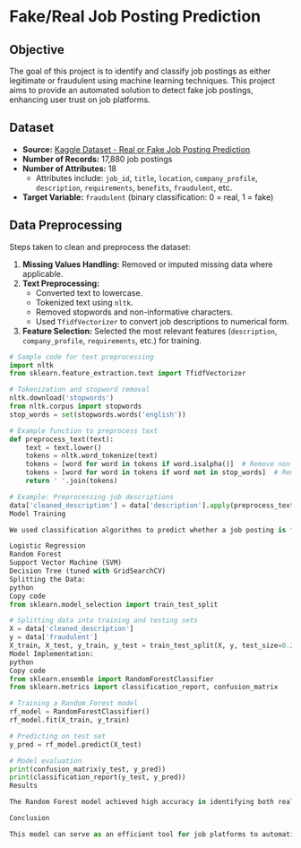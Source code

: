 # Fake/Real Job Posting Prediction

## Objective
The goal of this project is to identify and classify job postings as either legitimate or fraudulent using machine learning techniques. This project aims to provide an automated solution to detect fake job postings, enhancing user trust on job platforms.

## Dataset
- **Source:** [Kaggle Dataset - Real or Fake Job Posting Prediction](https://www.kaggle.com/datasets/shivamb/real-or-fake-fake-jobposting-prediction/data)
- **Number of Records:** 17,880 job postings
- **Number of Attributes:** 18
  - Attributes include: `job_id`, `title`, `location`, `company_profile`, `description`, `requirements`, `benefits`, `fraudulent`, etc.
- **Target Variable:** `fraudulent` (binary classification: 0 = real, 1 = fake)

## Data Preprocessing
Steps taken to clean and preprocess the dataset:
1. **Missing Values Handling:** Removed or imputed missing data where applicable.
2. **Text Preprocessing:**
   - Converted text to lowercase.
   - Tokenized text using `nltk`.
   - Removed stopwords and non-informative characters.
   - Used `TfidfVectorizer` to convert job descriptions to numerical form.
3. **Feature Selection:** Selected the most relevant features (`description`, `company_profile`, `requirements`, etc.) for training.

```python
# Sample code for text preprocessing
import nltk
from sklearn.feature_extraction.text import TfidfVectorizer

# Tokenization and stopword removal
nltk.download('stopwords')
from nltk.corpus import stopwords
stop_words = set(stopwords.words('english'))

# Example function to preprocess text
def preprocess_text(text):
    text = text.lower()
    tokens = nltk.word_tokenize(text)
    tokens = [word for word in tokens if word.isalpha()]  # Remove non-alphabetical tokens
    tokens = [word for word in tokens if word not in stop_words]  # Remove stopwords
    return ' '.join(tokens)

# Example: Preprocessing job descriptions
data['cleaned_description'] = data['description'].apply(preprocess_text)
Model Training

We used classification algorithms to predict whether a job posting is fake or real. The key models we applied include:

Logistic Regression
Random Forest
Support Vector Machine (SVM)
Decision Tree (tuned with GridSearchCV)
Splitting the Data:
python
Copy code
from sklearn.model_selection import train_test_split

# Splitting data into training and testing sets
X = data['cleaned_description']
y = data['fraudulent']
X_train, X_test, y_train, y_test = train_test_split(X, y, test_size=0.2, random_state=42, stratify=y)
Model Implementation:
python
Copy code
from sklearn.ensemble import RandomForestClassifier
from sklearn.metrics import classification_report, confusion_matrix

# Training a Random Forest model
rf_model = RandomForestClassifier()
rf_model.fit(X_train, y_train)

# Predicting on test set
y_pred = rf_model.predict(X_test)

# Model evaluation
print(confusion_matrix(y_test, y_pred))
print(classification_report(y_test, y_pred))
Results

The Random Forest model achieved high accuracy in identifying both real and fake job postings. The precision for fraudulent job postings improved significantly after model tuning, with an accuracy rate of 86%.

Conclusion

This model can serve as an efficient tool for job platforms to automatically detect fraudulent postings and protect users from scams. In future work, we plan to explore additional NLP techniques and alternative classification models to improve the accuracy further.
